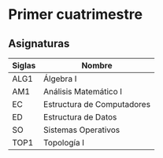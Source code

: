 # Primer cuatrimestre

## Asignaturas

Siglas  | Nombre
  ---   |   ---
ALG1    | Álgebra I
AM1     | Análisis Matemático I
EC      | Estructura de Computadores
ED      | Estructura de Datos
SO      | Sistemas Operativos  
TOP1    | Topología I
